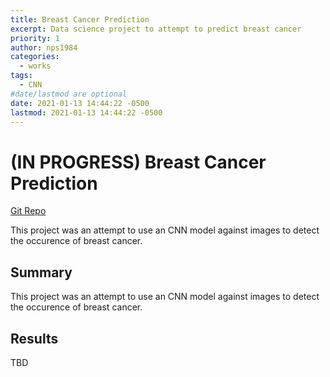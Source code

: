 ```yaml
---
title: Breast Cancer Prediction
excerpt: Data science project to attempt to predict breast cancer
priority: 1
author: nps1984
categories:
  - works
tags:
  - CNN
#date/lastmod are optional
date: 2021-01-13 14:44:22 -0500
lastmod: 2021-01-13 14:44:22 -0500
---
```


# (IN PROGRESS) Breast Cancer Prediction
[Git Repo](https://github.com/nps1984/DSC680/tree/main/breast-cancer-pred)

This project was an attempt to use an CNN model against images to detect the occurence of breast cancer.

## Summary
This project was an attempt to use an CNN model against images to detect the occurence of breast cancer.

## Results
TBD
 


